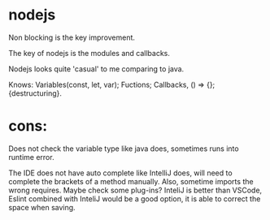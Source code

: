 # nodejs
Non blocking is the key improvement.

The key of nodejs is the modules and callbacks.

Nodejs looks quite 'casual' to me comparing to java.

Knows: Variables(const, let, var); Fuctions; Callbacks, () => {}; {destructuring}.



# cons:
Does not check the variable type like java does, sometimes runs into runtime error.

The IDE does not have auto complete like IntelliJ does, will need to complete the brackets of a method manually. Also, sometime imports the wrong requires. Maybe check some plug-ins? InteliJ is better than VSCode, Eslint combined with InteliJ would be a good option, it is able to correct the space when saving.
